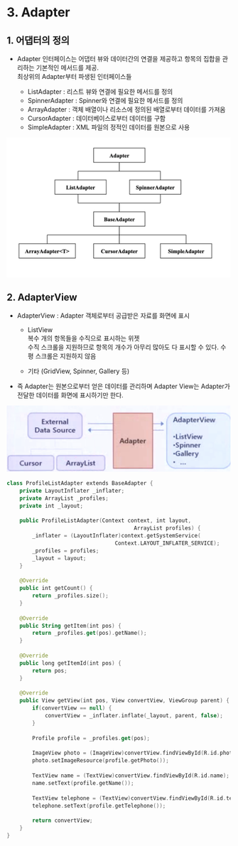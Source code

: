 # 3. Adapter


## 1. 어댑터의 정의
- Adapter 인터페이스는 어댑터 뷰와 데이터간의 연결을 제공하고 항목의 집합을 관리하는 기본적인 메서드를 제공.<br>
최상위의 Adapter부터 파생된 인터페이스들<br>

    * ListAdapter : 리스트 뷰와 연결에 필요한 메서드를 정의<br>
    * SpinnerAdapter : Spinner와 연결에 필요한 메서드를 정의<br>
    * ArrayAdapter : 객체 배열이나 리소스에 정의된 배열로부터 데이터를 가져옴<br>
    * CursorAdapter : 데이터베이스로부터 데이터를 구함<br>
    * SimpleAdapter : XML 파일의 정적인 데이터를 원본으로 사용<br>

![img](./Images/3/1.png)

## 2. AdapterView
- AdapterView : Adapter 객체로부터 공급받은 자료를 화면에 표시 
  * ListView<br>
    복수 개의 항목들을 수직으로 표시하는 위젯<br>
    수직 스크롤을 지원하므로 항목의 개수가 아무리 많아도 다 표시할 수 있다.
    수평 스크롤은 지원하지 않음

  * 기타 (GridView, Spinner, Gallery 등)

- 즉 Adapter는 원본으로부터 얻은 데이터를 관리하며 Adapter View는 Adapter가 전달한 데이터를 화면에 표시하기만 한다.

![img](./Images/3/2.png)

```kotlin
class ProfileListAdapter extends BaseAdapter {
    private LayoutInflater _inflater;
    private ArrayList _profiles;
    private int _layout;

    public ProfileListAdapter(Context context, int layout, 
                                        ArrayList profiles) {
        _inflater = (LayoutInflater)context.getSystemService(
                                  Context.LAYOUT_INFLATER_SERVICE);
        _profiles = profiles;
        _layout = layout;
    }

    @Override
    public int getCount() {
        return _profiles.size();
    }

    @Override
    public String getItem(int pos) {
        return _profiles.get(pos).getName();
    }
 
    @Override
    public long getItemId(int pos) {
        return pos;
    }
 
    @Override 
    public View getView(int pos, View convertView, ViewGroup parent) {
        if(convertView == null) {
            convertView = _inflater.inflate(_layout, parent, false);
        }
  
        Profile profile = _profiles.get(pos);
  
        ImageView photo = (ImageView)convertView.findViewById(R.id.photo);
        photo.setImageResource(profile.getPhoto());
  
        TextView name = (TextView)convertView.findViewById(R.id.name);
        name.setText(profile.getName());
  
        TextView telephone = (TextView)convertView.findViewById(R.id.telephone);
        telephone.setText(profile.getTelephone());
  
        return convertView;
    }
}
```